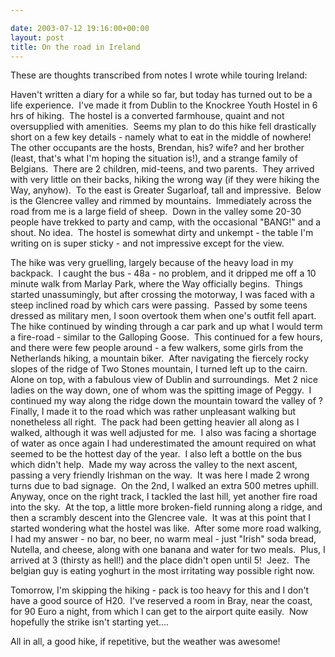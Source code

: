```yaml
---

date: 2003-07-12 19:16:00+00:00
layout: post
title: On the road in Ireland
---
```


These are thoughts transcribed from notes I wrote while touring Ireland:

Haven't written a diary for a while so far, but today has turned out to be a life experience.  I've made it from Dublin to the Knockree Youth Hostel in 6 hrs of hiking.  The hostel is a converted farmhouse, quaint and not oversupplied with amenities.  Seems my plan to do this hike fell drastically short on a few key details - namely what to eat in the middle of nowhere!  The other occupants are the hosts, Brendan, his? wife? and her brother (least, that's what I'm hoping the situation is!), and a strange family of Belgians.  There are 2 children, mid-teens, and two parents.  They arrived with very little on their backs, hiking the wrong way (if they were hiking the Way, anyhow).  To the east is Greater Sugarloaf, tall and impressive.  Below is the Glencree valley and rimmed by mountains.  Immediately across the road from me is a large field of sheep.  Down in the valley some 20-30 people have trekked to party and camp, with the occasional "BANG!" and a shout. No idea.  The hostel is somewhat dirty and unkempt - the table I'm writing on is super sticky - and not impressive except for the view.

The hike was very gruelling, largely because of the heavy load in my backpack.  I caught the bus - 48a - no problem, and it dripped me off a 10 minute walk from Marlay Park, where the Way officially begins.  Things started unassumingly, but after crossing the motorway, I was faced with a steep inclined road by which cars were passing.  Passed by some teens dressed as military men, I soon overtook them when one's outfit fell apart.  The hike continued by winding through a car park and up what I would term a fire-road - similar to the Galloping Goose.  This continued for a few hours, and there were few people around - a few walkers, some girls from the Netherlands hiking, a mountain biker.  After navigating the fiercely rocky slopes of the ridge of Two Stones mountain, I turned left up to the cairn.  Alone on top, with a fabulous view of Dublin and surroundings.  Met 2 nice ladies on the way down, one of whom was the spitting image of Peggy.  I continued my way along the ridge down the mountain toward the valley of ? Finally, I made it to the road which was rather unpleasant walking but nonetheless all right.  The pack had been getting heavier all along as I walked, although it was well adjusted for me.  I also was facing a shortage of water as once again I had underestimated the amount required on what seemed to be the hottest day of the year.  I also left a bottle on the bus which didn't help.  Made my way across the valley to the next ascent, passing a very friendly Irishman on the way.  It was here I made 2 wrong turns due to bad signage.  On the 2nd, I walked an extra 500 metres uphill.  Anyway, once on the right track, I tackled the last hill, yet another fire road into the sky.  At the top, a little more broken-field running along a ridge, and then a scrambly descent into the Glencree vale.  It was at this point that I started wondering what the hostel was like.  After some more road walking, I had my answer - no bar, no beer, no warm meal - just "Irish" soda bread, Nutella, and cheese, along with one banana and water for two meals.  Plus, I arrived at 3 (thirsty as hell!) and the place didn't open until 5!  Jeez.  The belgian guy is eating yoghurt in the most irritating way possible right now.

Tomorrow, I'm skipping the hiking - pack is too heavy for this and I don't have a good source of H20.  I've reserved a room in Bray, near the coast, for 90 Euro a night, from which I can get to the airport quite easily.  Now hopefully the strike isn't starting yet....

All in all, a good hike, if repetitive, but the weather was awesome!
